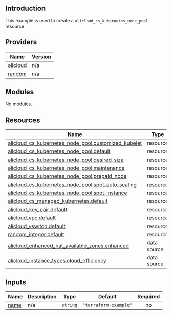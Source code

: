 ## Introduction

This example is used to create a `alicloud_cs_kubernetes_node_pool` resource.

<!-- BEGIN_TF_DOCS -->
## Providers

| Name | Version |
|------|---------|
| <a name="provider_alicloud"></a> [alicloud](#provider\_alicloud) | n/a |
| <a name="provider_random"></a> [random](#provider\_random) | n/a |

## Modules

No modules.

## Resources

| Name | Type |
|------|------|
| [alicloud_cs_kubernetes_node_pool.customized_kubelet](https://registry.terraform.io/providers/aliyun/alicloud/latest/docs/resources/cs_kubernetes_node_pool) | resource |
| [alicloud_cs_kubernetes_node_pool.default](https://registry.terraform.io/providers/aliyun/alicloud/latest/docs/resources/cs_kubernetes_node_pool) | resource |
| [alicloud_cs_kubernetes_node_pool.desired_size](https://registry.terraform.io/providers/aliyun/alicloud/latest/docs/resources/cs_kubernetes_node_pool) | resource |
| [alicloud_cs_kubernetes_node_pool.maintenance](https://registry.terraform.io/providers/aliyun/alicloud/latest/docs/resources/cs_kubernetes_node_pool) | resource |
| [alicloud_cs_kubernetes_node_pool.prepaid_node](https://registry.terraform.io/providers/aliyun/alicloud/latest/docs/resources/cs_kubernetes_node_pool) | resource |
| [alicloud_cs_kubernetes_node_pool.spot_auto_scaling](https://registry.terraform.io/providers/aliyun/alicloud/latest/docs/resources/cs_kubernetes_node_pool) | resource |
| [alicloud_cs_kubernetes_node_pool.spot_instance](https://registry.terraform.io/providers/aliyun/alicloud/latest/docs/resources/cs_kubernetes_node_pool) | resource |
| [alicloud_cs_managed_kubernetes.default](https://registry.terraform.io/providers/aliyun/alicloud/latest/docs/resources/cs_managed_kubernetes) | resource |
| [alicloud_key_pair.default](https://registry.terraform.io/providers/aliyun/alicloud/latest/docs/resources/key_pair) | resource |
| [alicloud_vpc.default](https://registry.terraform.io/providers/aliyun/alicloud/latest/docs/resources/vpc) | resource |
| [alicloud_vswitch.default](https://registry.terraform.io/providers/aliyun/alicloud/latest/docs/resources/vswitch) | resource |
| [random_integer.default](https://registry.terraform.io/providers/hashicorp/random/latest/docs/resources/integer) | resource |
| [alicloud_enhanced_nat_available_zones.enhanced](https://registry.terraform.io/providers/aliyun/alicloud/latest/docs/data-sources/enhanced_nat_available_zones) | data source |
| [alicloud_instance_types.cloud_efficiency](https://registry.terraform.io/providers/aliyun/alicloud/latest/docs/data-sources/instance_types) | data source |

## Inputs

| Name | Description | Type | Default | Required |
|------|-------------|------|---------|:--------:|
| <a name="input_name"></a> [name](#input\_name) | n/a | `string` | `"terraform-example"` | no |
<!-- END_TF_DOCS -->    
